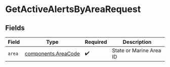 # GetActiveAlertsByAreaRequest


## Fields

| Field                                                      | Type                                                       | Required                                                   | Description                                                |
| ---------------------------------------------------------- | ---------------------------------------------------------- | ---------------------------------------------------------- | ---------------------------------------------------------- |
| `area`                                                     | [components.AreaCode](../../models/components/areacode.md) | :heavy_check_mark:                                         | State or Marine Area ID                                    |